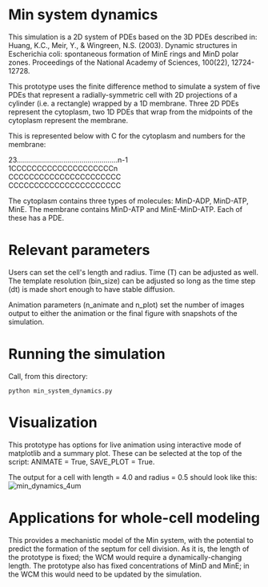 # Min system dynamics

This simulation is a 2D system of PDEs based on the 3D PDEs described in:
	Huang, K.C., Meir, Y., & Wingreen, N.S. (2003).
	Dynamic structures in Escherichia coli: spontaneous formation of MinE rings and MinD polar zones.
	Proceedings of the National Academy of Sciences, 100(22), 12724-12728.

This prototype uses the finite difference method to simulate a system of five PDEs that represent a radially-symmetric cell with 2D projections of a cylinder (i.e. a rectangle) wrapped by a 1D membrane. Three 2D PDEs represent the cytoplasm, two 1D PDEs that wrap from the midpoints of the cytoplasm represent the membrane.

This is represented below with C for the cytoplasm and numbers for the membrane:

23..................................................n-1 <br />
1CCCCCCCCCCCCCCCCCCCCn <br />
CCCCCCCCCCCCCCCCCCCCCC <br />
CCCCCCCCCCCCCCCCCCCCCC <br />


The cytoplasm contains three types of molecules: MinD-ADP, MinD-ATP, MinE. The membrane contains MinD-ATP and MinE-MinD-ATP. Each of these has a PDE.

# Relevant parameters

Users can set the cell's length and radius. Time (T) can be adjusted as well. The template resolution (bin_size) can be adjusted so long as the time step (dt) is made short enough to have stable diffusion.

Animation parameters (n_animate and n_plot) set the number of images output to either the animation or the final figure with snapshots of the simulation.


# Running the simulation

Call, from this directory:

    python min_system_dynamics.py

# Visualization

This prototype has options for live animation using interactive mode of matplotlib and a summary plot. These can be selected at the top of the script: ANIMATE = True, SAVE_PLOT = True.

The output for a cell with length = 4.0 and radius = 0.5 should look like this:
![min_dynamics_4um](https://user-images.githubusercontent.com/6809431/46636418-cb8f1c80-cb0c-11e8-82ec-4080f55fef7c.png)

# Applications for whole-cell modeling

This provides a mechanistic model of the Min system, with the potential to predict the formation of the septum for cell division. As it is, the length of the prototype is fixed; the WCM would require a dynamically-changing length. The prototype also has fixed concentrations of MinD and MinE; in the WCM this would need to be updated by the simulation.
